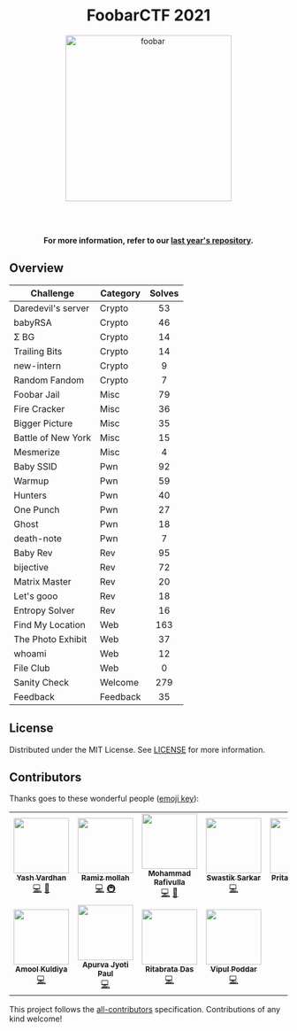 <div align="center">
    <h1 align="center">FoobarCTF 2021</h1>
    <img alt="foobar" src="https://user-images.githubusercontent.com/77384412/157052238-1a8d7a3c-f5e6-475e-a9e2-2d94b11507b2.png" width="300px;">


<br><br>

**For more information, refer to our [last year's repository](https://gitlab.com/nit-dgp-ctf/foobarctf-22).**

</div>

## Overview

|Challenge|Category|Solves|
|---------|--------|:------:|
|Daredevil's server|Crypto|53|
|babyRSA|Crypto|46|
|Σ BG|Crypto|14|
|Trailing Bits|Crypto|14|
|new-intern|Crypto|9|
|Random Fandom|Crypto|7|
|Foobar Jail|Misc|79|
|Fire Cracker|Misc|36|
|Bigger Picture|Misc|35|
|Battle of New York|Misc|15|
|Mesmerize|Misc|4|
|Baby SSID|Pwn|92|
|Warmup|Pwn|59|
|Hunters|Pwn|40|
|One Punch|Pwn|27|
|Ghost|Pwn|18|
|death-note|Pwn|7|
|Baby Rev|Rev|95|
|bijective|Rev|72|
|Matrix Master|Rev|20|
|Let's gooo|Rev|18|
|Entropy Solver|Rev|16|
|Find My Location|Web|163|
|The Photo Exhibit|Web|37|
|whoami|Web|12|
|File Club|Web|0|
|Sanity Check|Welcome|279|
|Feedback|Feedback|35|

## License

Distributed under the MIT License. See [LICENSE](LICENSE) for more information.

## Contributors 

Thanks goes to these wonderful people ([emoji key](https://allcontributors.org/docs/en/emoji-key)):

<table>
  <tr>
    <td align="center">
      <a href="https://github.com/Error-200">
        <img src="https://avatars.githubusercontent.com/u/57630799?v=4" width="100px;" alt="" /><br />
        <sub><b>Yash Vardhan</b></sub>
      </a><br />
      <a href="#code-Error-200" title="Code">💻</a>
      <a href="#docs-Error-200" title="Documentation">📖</a>
    </td>
    <td align="center">
      <a href="https://github.com/deadlycoder07">
        <img src="https://avatars.githubusercontent.com/u/56390846?v=4" width="100px;" alt="" /><br />
        <sub><b>Ramiz mollah</b></sub>
      </a><br />
      <a href="#code-deadlycoder07" title="Code">💻</a>
      <a href="#infra-deadlycoder07" title="Infrastructure (Hosting, Build-Tools, etc)">🚇</a>
    </td>
    <td align="center">
      <a href="https://github.com/CyberCitizen01">
        <img src="https://avatars.githubusercontent.com/u/77384412?v=4" width="100px;" alt="" /><br />
        <sub><b>Mohammad Rafivulla</b></sub>
      </a><br />
      <a href="https://gitlab.com/nit-dgp-ctf/foobarctf-22/commits?author=CyberCitizen01" title="Code">💻</a>
      <a href="https://gitlab.com/nit-dgp-ctf/foobarctf-22/commits?author=CyberCitizen01" title="Documentation">📖</a>
    </td>
    <td align="center">
      <a href="https://github.com/sswastik02">
        <img src="https://avatars.githubusercontent.com/u/40518186?v=4" width="100px;" alt="" /><br />
        <sub><b>Swastik Sarkar</b></sub>
      </a><br />
      <a href="https://gitlab.com/nit-dgp-ctf/foobarctf-22/commits?author=sswastik02" title="Code">💻</a>
    </td>
    <td align="center">
      <a href="https://github.com/pritam2k">
        <img src="https://avatars.githubusercontent.com/u/63281709?v=4" width="100px;" alt="" /><br />
        <sub><b>Pritam Mondal</b></sub>
      </a><br />
      <a href="https://gitlab.com/nit-dgp-ctf/foobarctf-22/commits?author=pritam2k" title="Infrastructure (Hosting, Build-Tools, etc)">🚇</a>
    </td>
  </tr>
  <tr>
    <td align="center">
      <a href="https://github.com/Amool-kk">
        <img src="https://avatars.githubusercontent.com/u/77312247?v=4" width="100px;" alt="" /><br />
        <sub><b>Amool Kuldiya</b></sub>
      </a><br />
      <a href="https://gitlab.com/nit-dgp-ctf/foobarctf-22/commits?author=amool" title="Code">💻</a>
    </td>
    <td align="center">
      <a href="https://github.com/Apurva-Jyoti-paul">
        <img src="https://avatars.githubusercontent.com/u/46066735?v=4" width="100px;" alt="" /><br />
        <sub><b>Apurva Jyoti Paul</b></sub>
      </a><br />
      <a href="code-apurva-jyoti-paul" title="Code">💻</a>
    </td>
    <td align="center">
      <a href="https://github.com/RitabrataDas343">
        <img src="https://avatars.githubusercontent.com/u/76585827?v=4" width="100px;" alt="" /><br />
        <sub><b>Ritabrata Das</b></sub>
      </a><br />
      <a href="https://gitlab.com/nit-dgp-ctf/foobarctf-22/commits?author=ritabratadas343" title="Code">💻</a>
    </td>
    <td align="center">
      <a href="https://github.com/ParallaxKnight">
        <img src="https://avatars.githubusercontent.com/u/84042346?v=4" width="100px;" alt="" /><br />
        <sub><b>Vipul Poddar</b></sub>
      </a><br />
      <a href="code-vipul-poddar" title="Code">💻</a>
    </td>
  </tr>
</table>

This project follows the [all-contributors](https://github.com/all-contributors/all-contributors) specification. Contributions of any kind welcome!
